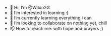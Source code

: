 - 👋 Hi, I’m @Wilon2G
- 👀 I’m interested in learning :)
- 🌱 I’m currently learning everything i can 
- 💞️ I’m looking to collaborate on nothing yet, chill
- 📫 How to reach me: with hope and prayers ;)

<!---
Wilon2G/Wilon2G is a ✨ special ✨ repository because its `README.md` (this file) appears on your GitHub profile.
You can click the Preview link to take a look at your changes.
--->
